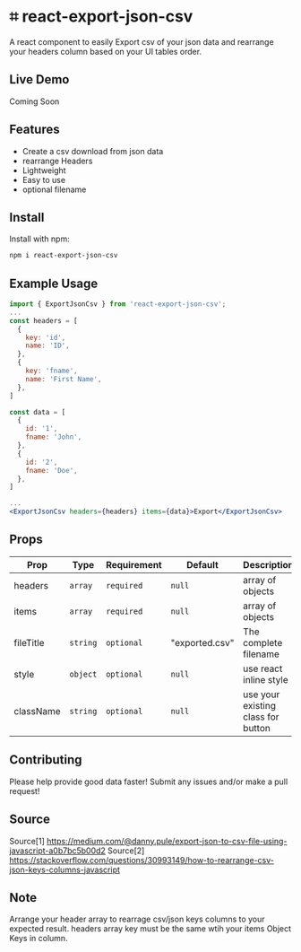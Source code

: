 # ⌗ react-export-json-csv
A react component to easily Export csv of your json data and rearrange your headers column based on your UI tables order.
## Live Demo 
  Coming Soon

## Features
- Create a csv download from json data
- rearrange Headers
- Lightweight
- Easy to use
- optional filename

## Install

Install with npm:
```sh
npm i react-export-json-csv
```

## Example Usage
```jsx
import { ExportJsonCsv } from 'react-export-json-csv';
...
const headers = [
  {
    key: 'id',
    name: 'ID',
  },
  {
    key: 'fname',
    name: 'First Name',
  },
]

const data = [
  {
    id: '1',
    fname: 'John',
  },
  {
    id: '2',
    fname: 'Doe',
  },
]

...
<ExportJsonCsv headers={headers} items={data}>Export</ExportJsonCsv>
```

## Props

| Prop      | Type      | Requirement     | Default | Description                                         |
| --------- | --------- | ------------ | ------- | --------------------------------------------------- |
| headers     | `array`  | `required` | `null`  | array of objects             |
| items     | `array`  | `required` | `null`  | array of objects             |
| fileTitle| `string`  | `optional` | "exported.csv"  | The complete filename          |
| style| `object`  | `optional` | `null`  | use react inline style          |
| className| `string`  | `optional` | `null`  | use your existing class for button          |

## Contributing

Please help provide good data faster! Submit any issues and/or make a pull request!

## Source
Source[1] https://medium.com/@danny.pule/export-json-to-csv-file-using-javascript-a0b7bc5b00d2
Source[2] https://stackoverflow.com/questions/30993149/how-to-rearrange-csv-json-keys-columns-javascript
## Note
Arrange your header array to rearrage csv/json keys columns to your expected result.
headers array key must be the same wtih your items Object Keys in column.